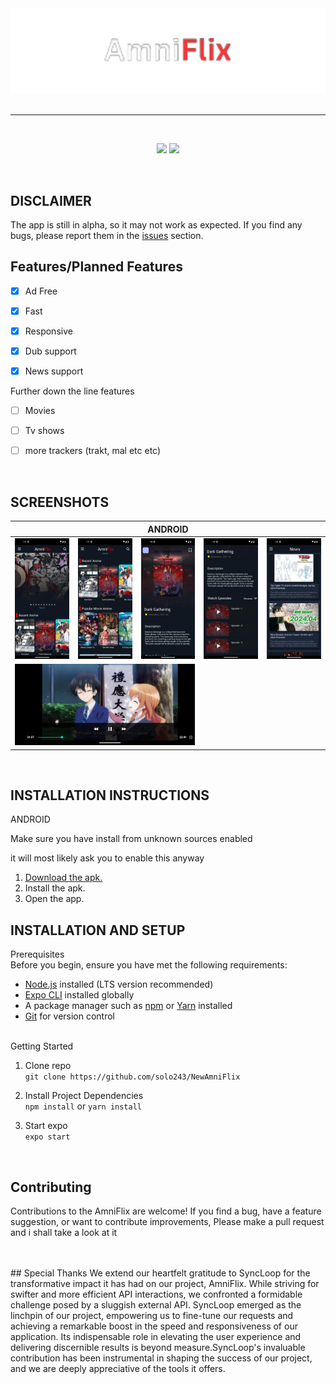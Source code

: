 <div align="center">
<a href="#">
    <img src="./ReadmeImages/hhj.png"/ style="width: 550px" >
</a>
</div>

<br />

---

<br />

<div align="center">
    <p align="center">
    <img src="https://img.shields.io/badge/platforms-android-blueviolet?style=for-the-badge"/>
    <img src="https://img.shields.io/github/license/tdanks2000/apollotvrn?style=for-the-badge" />
  </p>
</div>

<br />

## DISCLAIMER

The app is still in alpha, so it may not work as expected. If you find any bugs, please report them in the [issues](https://github.com/solo243/NewAmniFlix/issues) section.

## Features/Planned Features

- [x] Ad Free
- [x] Fast
- [x] Responsive
- [x] Dub support
- [x] News support

      

Further down the line features
- [ ] Movies
- [ ] Tv shows 
- [ ] more trackers (trakt, mal etc etc)
      

<br />

## SCREENSHOTS

<table>
  <thead>
    <tr>
      <th colspan="5">ANDROID</th>
    </tr>
  </thead>
  <tbody>
    <tr>
        <td>
            <img src="./ReadmeImages/i6.png"/>
        </td>
        <td>
            <img src="./ReadmeImages/i1.png"/>
        </td>
        <td>
            <img src="./ReadmeImages/i2.png"/>
        </td><td>
            <img src="./ReadmeImages/i3.png"/>
        </td><td>
            <img src="./ReadmeImages/i5.png"/>
        </td>
    </tr>
    <tr>
        <td colspan="3">
            <img src="./ReadmeImages/i4.png"/>
        </td>
    </tr>
  
  </tbody>
</table>


<br />

## INSTALLATION INSTRUCTIONS

<summary>ANDROID</summary>
<p>Make sure you have install from unknown sources enabled</p>
<p>it will most likely ask you to enable this anyway</p>

1. [Download the apk.](https://houseofhopes.itch.io/amniflix)
2. Install the apk.
3. Open the app.



## INSTALLATION AND SETUP

<summary>Prerequisites</summary>
Before you begin, ensure you have met the following requirements:

- [Node.js](https://nodejs.org/) installed (LTS version recommended)
- [Expo CLI](https://docs.expo.dev/get-started/installation/) installed globally
- A package manager such as [npm](https://www.npmjs.com/get-npm) or [Yarn](https://classic.yarnpkg.com/en/docs/install/) installed
- [Git](https://git-scm.com/) for version control



<br/>
<summary>Getting Started</summary>

1. Clone repo <br/>
 `git clone https://github.com/solo243/NewAmniFlix`

2. Install Project Dependencies<br/>
 `npm install` or `yarn install`

3. Start expo <br/>
 `expo start`

<br />

## Contributing
Contributions to the AmniFlix are welcome! If you find a bug, have a feature suggestion, or want to contribute improvements, Please make a pull request and i shall take a look at it

<br />

<br/>
## Special Thanks
We extend our heartfelt gratitude to SyncLoop for the transformative impact it has had on our project, AmniFlix. While striving for swifter and more efficient API interactions, we confronted a formidable challenge posed by a sluggish external API. SyncLoop emerged as the linchpin of our project, empowering us to fine-tune our requests and achieving a remarkable boost in the speed and responsiveness of our application. Its indispensable role in elevating the user experience and delivering discernible results is beyond measure.SyncLoop's invaluable contribution has been instrumental in shaping the success of our project, and we are deeply appreciative of the tools it offers.
